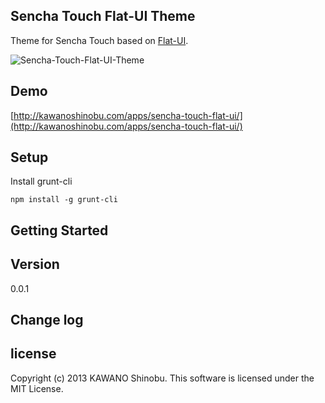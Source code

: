 ## Sencha Touch Flat-UI Theme

Theme for Sencha Touch based on [Flat-UI](http://designmodo.com/demo/flat-ui/).

![Sencha-Touch-Flat-UI-Theme](http://kawanoshinobu.com/images/sencha-touch-flat-ui.png)

## Demo

[http://kawanoshinobu.com/apps/sencha-touch-flat-ui/](http://kawanoshinobu.com/apps/sencha-touch-flat-ui/)

## Setup

Install grunt-cli

    npm install -g grunt-cli

## Getting Started

## Version

0.0.1

## Change log

## license

Copyright (c) 2013 KAWANO Shinobu. This software is licensed under the MIT License.
